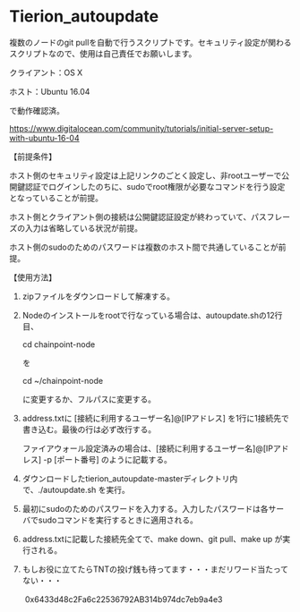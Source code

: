 # Tierion_autoupdate

複数のノードのgit pullを自動で行うスクリプトです。セキュリティ設定が関わるスクリプトなので、使用は自己責任でお願いします。

クライアント：OS X   

ホスト：Ubuntu 16.04

で動作確認済。

https://www.digitalocean.com/community/tutorials/initial-server-setup-with-ubuntu-16-04  


【前提条件】

ホスト側のセキュリティ設定は上記リンクのごとく設定し、非rootユーザーで公開鍵認証でログインしたのちに、sudoでroot権限が必要なコマンドを行う設定となっていることが前提。  

ホスト側とクライアント側の接続は公開鍵認証設定が終わっていて、パスフレーズの入力は省略している状況が前提。  

ホスト側のsudoのためのパスワードは複数のホスト間で共通していることが前提。  



【使用方法】

1. zipファイルをダウンロードして解凍する。

2. Nodeのインストールをrootで行なっている場合は、autoupdate.shの12行目、

   cd chainpoint-node

   を

   cd ~/chainpoint-node

   に変更するか、フルパスに変更する。

3. address.txtに [接続に利用するユーザー名]@[IPアドレス] を1行に1接続先で書き込む。最後の行は必ず改行する。

   ファイアウォール設定済みの場合は、[接続に利用するユーザー名]@[IPアドレス] -p [ポート番号] のように記載する。
   
4. ダウンロードしたtierion_autoupdate-masterディレクトリ内で、./autoupdate.sh を実行。

5. 最初にsudoのためのパスワードを入力する。入力したパスワードは各サーバでsudoコマンドを実行するときに適用される。

6. address.txtに記載した接続先全てで、make down、git pull、make up が実行される。

7. もしお役に立てたらTNTの投げ銭も待ってます・・・まだリワード当たってない・・・

　　0x6433d48c2Fa6c22536792AB314b974dc7eb9a4e3
